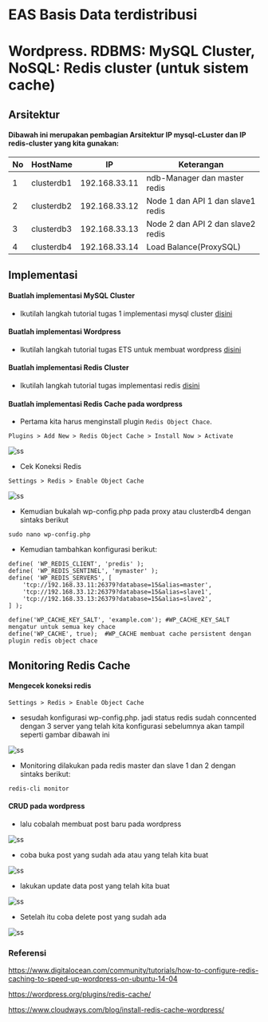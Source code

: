# EAS Basis Data terdistribusi
# Wordpress. RDBMS: MySQL Cluster, NoSQL: Redis cluster (untuk sistem cache)

## Arsitektur
#### Dibawah ini merupakan pembagian Arsitektur IP mysql-cLuster dan IP redis-cluster yang kita gunakan:

No | HostName |    IP    | Keterangan  |
---|----------|----------|-------------|
1  |clusterdb1|192.168.33.11|ndb-Manager dan master redis|
2 |clusterdb2|192.168.33.12|Node 1 dan API 1 dan slave1 redis|
3 |clusterdb3|192.168.33.13|Node 2 dan API 2 dan slave2 redis|
4 |clusterdb4|192.168.33.14|Load Balance(ProxySQL)|

## Implementasi 
#### Buatlah implementasi MySQL Cluster 

- Ikutilah langkah tutorial tugas 1 implementasi mysql cluster [disini](https://github.com/Nirmala01/Basis-Data-Terdistribusi-BDT-/tree/master/tugas%20implementasi)

#### Buatlah implementasi Wordpress 

- Ikutilah langkah tutorial tugas ETS untuk membuat wordpress [disini](https://github.com/Nirmala01/Basis-Data-Terdistribusi-BDT-/blob/master/Tugas%20ETS/read.md)

#### Buatlah implementasi Redis Cluster

- Ikutilah langkah tutorial tugas implementasi redis [disini](https://github.com/Nirmala01/Basis-Data-Terdistribusi-BDT-/blob/master/Tugas%205%20Implementasi%20Redis/read.md)

#### Buatlah implementasi Redis Cache pada wordpress

- Pertama kita harus menginstall plugin  ```Redis Object Chace```.

```
Plugins > Add New > Redis Object Cache > Install Now > Activate
```

![ss](https://github.com/Nirmala01/Basis-Data-Terdistribusi-BDT-/blob/master/Tugas%20UAS/ss/Screenshot%20(73).png)

- Cek Koneksi Redis
```
Settings > Redis > Enable Object Cache
```

![ss](https://github.com/Nirmala01/Basis-Data-Terdistribusi-BDT-/blob/master/Tugas%20UAS/ss/Screenshot%20(75).png)

- Kemudian bukalah wp-config.php pada proxy atau clusterdb4 dengan sintaks berikut 
```
sudo nano wp-config.php
```

- Kemudian tambahkan konfigurasi berikut:
```
define( 'WP_REDIS_CLIENT', 'predis' );
define( 'WP_REDIS_SENTINEL', 'mymaster' );
define( 'WP_REDIS_SERVERS', [
    'tcp://192.168.33.11:26379?database=15&alias=master',
    'tcp://192.168.33.12:26379?database=15&alias=slave1',
    'tcp://192.168.33.13:26379?database=15&alias=slave2',
] );

define('WP_CACHE_KEY_SALT', 'example.com'); #WP_CACHE_KEY_SALT mengatur untuk semua key chace
define('WP_CACHE', true);  #WP_CACHE membuat cache persistent dengan plugin redis object chace
```

## Monitoring Redis Cache

#### Mengecek koneksi redis
```
Settings > Redis > Enable Object Cache
```

- sesudah konfigurasi wp-config.php. jadi status redis sudah conncented dengan 3 server yang telah kita konfigurasi sebelumnya akan tampil seperti gambar dibawah ini

![ss](https://github.com/Nirmala01/Basis-Data-Terdistribusi-BDT-/blob/master/Tugas%20UAS/ss/Screenshot%20(76).png)

- Monitoring dilakukan pada redis master dan slave 1 dan 2 dengan sintaks berikut:
```
redis-cli monitor
```

#### CRUD pada wordpress

- lalu cobalah membuat post baru pada wordpress

![ss](https://github.com/Nirmala01/Basis-Data-Terdistribusi-BDT-/blob/master/Tugas%20UAS/ss/Screenshot%20(77).png)

- coba buka post yang sudah ada atau yang telah kita buat

![ss](https://github.com/Nirmala01/Basis-Data-Terdistribusi-BDT-/blob/master/Tugas%20UAS/ss/Screenshot%20(78).png)

- lakukan update data post yang telah kita buat

![ss](https://github.com/Nirmala01/Basis-Data-Terdistribusi-BDT-/blob/master/Tugas%20UAS/ss/Screenshot%20(80).png)

- Setelah itu coba delete post yang sudah ada

![ss](https://github.com/Nirmala01/Basis-Data-Terdistribusi-BDT-/blob/master/Tugas%20UAS/ss/Screenshot%20(79).png)

### Referensi
https://www.digitalocean.com/community/tutorials/how-to-configure-redis-caching-to-speed-up-wordpress-on-ubuntu-14-04 

https://wordpress.org/plugins/redis-cache/  

https://www.cloudways.com/blog/install-redis-cache-wordpress/





